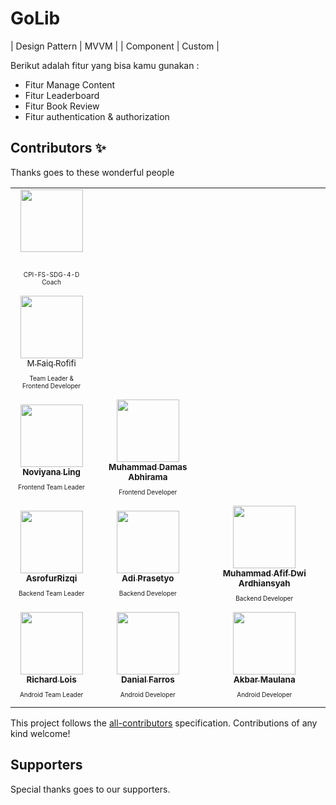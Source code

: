 # GoLib
| Design Pattern | MVVM |
| Component | Custom |

Berikut adalah fitur yang bisa kamu gunakan :
- Fitur Manage Content
- Fitur Leaderboard
- Fitur Book Review
- Fitur authentication & authorization

## Contributors ✨

Thanks goes to these wonderful people

<table>
  <tr>
    <td align="center"><a href="https://github.com/ahmadhafidh"><img src="https://avatars.githubusercontent.com/u/67939509?v=4" width="100px;" alt=""/><br /><sub><b></b></sub></a><br /><p style="font-size:10px">CPI-FS-SDG-4-D Coach</p></td>
  </tr>
  <tr>
    <td align="center"><a href="https://api.github.com/users/mfaiqrofifi"><img src="https://avatars.githubusercontent.com/u/67939509?v=4" width="100px;" alt=""/><br /><sub><b></b>M Faiq Rofifi</sub></a><br /><p style="font-size:10px">Team Leader & <br/> Frontend Developer</p></td>
  </tr>
  <tr>
    <td align="center"><a href="https://github.com/noviyana12"><img src="https://avatars.githubusercontent.com/u/54648155?v=4" width="100px;" alt=""/><br /><sub><b>Noviyana Ling</b></sub></a><br /><p style="font-size:10px">Frontend Team Leader</p></td>
    <td align="center"><a href="https://github.com/abhiramadamas"><img src="https://avatars.githubusercontent.com/u/74411226?v=4" width="100px;" alt=""/><br /><sub><b>Muhammad Damas Abhirama</b></sub></a><br /><p style="font-size:10px">Frontend Developer</p></td>
  </tr>
  <tr>
    <td align="center"><a href="https://github.com/AsrofurRizqi"><img src="https://avatars.githubusercontent.com/u/57488230?v=4" width="100px;" alt=""/><br /><sub><b>AsrofurRizqi</b></sub></a><br /><p style="font-size:10px">Backend Team Leader</p></td>
    <td align="center"><a href="https://github.com/adiprrassetyo"><img src="https://avatars.githubusercontent.com/u/68819530?v=4" width="100px;" alt=""/><br /><sub><b>Adi Prasetyo</b></sub></a><br /><p style="font-size:10px">Backend Developer</p></td>
    <td align="center"><a href="https://github.com/AfifArdhiansyah"><img src="https://avatars.githubusercontent.com/u/87472849?v=4" width="100px;" alt=""/><br /><sub><b>Muhammad Afif Dwi Ardhiansyah</b></sub></a><br /><p style="font-size:10px">Backend Developer</p></td>
  </tr>
    <tr>
    <td align="center"><a href="https://github.com/richardlois8"><img src="https://avatars.githubusercontent.com/u/78334592?v=4" width="100px;" alt=""/><br /><sub><b>Richard Lois</b></sub></a><br /><p style="font-size:10px">Android Team Leader</p></td>
    <td align="center"><a href="https://github.com/danial921"><img src="https://avatars.githubusercontent.com/u/72653810?v=4" width="100px;" alt=""/><br /><sub><b>Danial Farros</b></sub></a><br /><p style="font-size:10px">Android Developer</p></td>
    <td align="center"><a href="https://github.com/AkbarM67"><img src="https://avatars.githubusercontent.com/u/99020608?v=4" width="100px;" alt=""/><br /><sub><b>Akbar Maulana</b></sub></a><br /><p style="font-size:10px">Android Developer</p></td>
  </tr>
</table>

<!-- markdownlint-restore -->
<!-- prettier-ignore-end -->

<!-- ALL-CONTRIBUTORS-LIST:END -->

This project follows the [all-contributors](https://github.com/all-contributors/all-contributors) specification. Contributions of any kind welcome!

## Supporters

Special thanks goes to our supporters.



